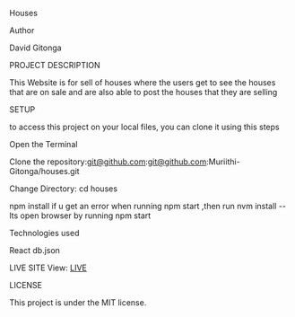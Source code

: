 Houses

Author

David Gitonga

PROJECT DESCRIPTION

This Website is for sell of houses where the users get to see the houses that are on sale and are also able to post the houses that they are selling

SETUP

to access this project on your local files, you can clone it using this steps

  Open the Terminal

Clone the repository:git@github.com:git@github.com:Muriithi-Gitonga/houses.git

Change Directory: cd houses

npm install
if u get an error when running npm start ,then run
nvm install --lts
open browser by running npm start


Technologies used

React
db.json


LIVE SITE
View: <a href="https://nameless-ridge-17925.herokuapp.com/">LIVE</a>

LICENSE

This project is under the MIT license.